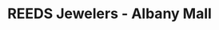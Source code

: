 ---
title: "REEDS Jewelers - Albany Mall"
url: /albany/reeds-jewelers-albany-mall/
shop: jewelry
---